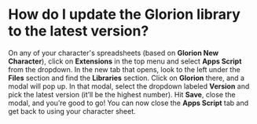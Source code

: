 # How do I update the Glorion library to the latest version?

On any of your character's spreadsheets (based on **Glorion New Character**), click on **Extensions** in the top menu and select **Apps Script** from the dropdown. In the new tab that opens, look to the left under the **Files** section and find the **Libraries** section. Click on **Glorion** there, and a modal will pop up. In that modal, select the dropdown labeled **Version** and pick the latest version (it’ll be the highest number). Hit **Save**, close the modal, and you’re good to go! You can now close the **Apps Script** tab and get back to using your character sheet.
